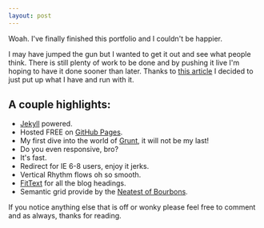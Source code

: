 ```yaml
---
layout: post
---
```


Woah. I've finally finished this portfolio and I couldn't be happier.

I may have jumped the gun but I wanted to get it out and see what people think. There is still plenty of work to be done and by pushing it live I'm hoping to have it done sooner than later. Thanks to [this article](https://medium.com/p/f8083e76146d "Stop putting it off and accept the challenge.") I decided to just put up what I have and run with it.

<h2 class="h3">A couple highlights:</h2>

* [Jekyll](http://jekyllrb.com) powered.
* Hosted FREE on [GitHub Pages](http://pages.github.com/).
* My first dive into the world of [Grunt](http://gruntjs.com/), it will not be my last!
* Do you even responsive, bro?
* It's fast.
* Redirect for IE 6-8 users, enjoy it jerks.
* Vertical Rhythm flows oh so smooth.
* [FitText](http://fittextjs.com/) for all the blog headings.
* Semantic grid provide by the [Neatest of Bourbons](http://neat.bourbon.io/).

If you notice anything else that is off or wonky please feel free to comment and as always, thanks for reading.
